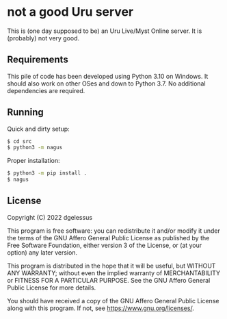 # not a good Uru server

This is (one day supposed to be) an Uru Live/Myst Online server.
It is (probably) not very good.

## Requirements

This pile of code has been developed using Python 3.10 on Windows.
It should also work on other OSes and down to Python 3.7.
No additional dependencies are required.

## Running

Quick and dirty setup:

```sh
$ cd src
$ python3 -m nagus
```

Proper installation:

```sh
$ python3 -m pip install .
$ nagus
```

## License

Copyright (C) 2022 dgelessus

This program is free software: you can redistribute it and/or modify
it under the terms of the GNU Affero General Public License as published by
the Free Software Foundation, either version 3 of the License, or
(at your option) any later version.

This program is distributed in the hope that it will be useful,
but WITHOUT ANY WARRANTY; without even the implied warranty of
MERCHANTABILITY or FITNESS FOR A PARTICULAR PURPOSE.  See the
GNU Affero General Public License for more details.

You should have received a copy of the GNU Affero General Public License
along with this program.  If not, see <https://www.gnu.org/licenses/>.
